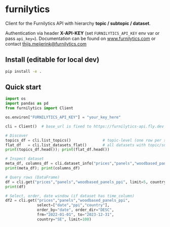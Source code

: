 # furnilytics

Client for the Furnilytics API with hierarchy **topic / subtopic / dataset**.


Authentication via header **X-API-KEY** (set `FURNILYTICS_API_KEY` env var or pass `api_key=`).
Documentation can be found on www.furnilytics.com or contact thijs.meijerink@furnilytics.com

## Install (editable for local dev)
```bash
pip install -e .
```

## Quick start
```python
import os
import pandas as pd
from furnilytics import Client

os.environ["FURNILYTICS_API_KEY"] = "your_key_here"

cli = Client()  # base_url is fixed to https://furnilytics-api.fly.dev

# Discover
topics_df = cli.list_topics()              # topic-level (one row per subtopic entry)
flat_df   = cli.list_datasets_flat()       # all datasets with topic/subtopic
print(topics_df.head()); print(flat_df.head())

# Inspect dataset
meta_df, columns_df = cli.dataset_info("prices","panels","woodbased_panels_ppi")
print(meta_df); print(columns_df)

# Query rows (DataFrame)
df = cli.get("prices","panels","woodbased_panels_ppi", limit=5, country="SE")
print(df)

# Select, order, date window (if dataset has time_column)
df2 = cli.get("prices","panels","woodbased_panels_ppi",
              select=["date","ppi","country"],
              order_by="date", order_dir="DESC",
              frm="2022-01-01", to="2023-12-31",
              country="SE", limit=100)
```